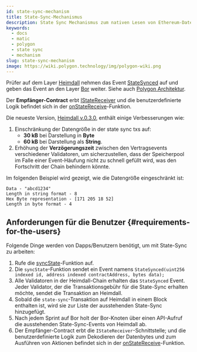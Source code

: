 ```yaml
---
id: state-sync-mechanism
title: State-Sync-Mechanismus
description: State Sync Mechanismus zum nativen Lesen von Ethereum-Daten
keywords:
  - docs
  - matic
  - polygon
  - state sync
  - mechanism
slug: state-sync-mechanism
image: https://wiki.polygon.technology/img/polygon-wiki.png
---
```


Prüfer auf dem Layer [Heimdall](/docs/maintain/glossary.md#heimdall) nehmen das Event [StateSynced](https://github.com/maticnetwork/contracts/blob/a4c26d59ca6e842af2b8d2265be1da15189e29a4/contracts/root/stateSyncer/StateSender.sol#L24) auf und geben das Event an den Layer [Bor](/docs/maintain/glossary.md#bor) weiter. Siehe auch [Polygon Architektur](/docs/pos/polygon-architecture).

Der **Empfänger-Contract** erbt [IStateReceiver](https://github.com/maticnetwork/genesis-contracts/blob/master/contracts/IStateReceiver.sol) und die benutzerdefinierte Logik befindet sich in der [onStateReceive](https://github.com/maticnetwork/genesis-contracts/blob/05556cfd91a6879a8190a6828428f50e4912ee1a/contracts/IStateReceiver.sol#L5)-Funktion.

Die neueste Version, [Heimdall v.0.3.0](https://github.com/maticnetwork/heimdall/releases/tag/v0.3.0), enthält einige Verbesserungen wie:
1. Einschränkung der Datengröße in der state sync txs auf:
    * **30 kB** bei Darstellung in **Byte**
    * **60 kB** bei Darstellung als **String**.
2. Erhöhung der **Verzögerungszeit** zwischen den Vertragsevents verschiedener Validatoren, um sicherzustellen, dass der Speicherpool im Falle einer Event-Häufung nicht zu schnell gefüllt wird, was den Fortschritt der Chain behindern könnte.

Im folgenden Beispiel wird gezeigt, wie die Datengröße eingeschränkt ist:

```
Data - "abcd1234"
Length in string format - 8
Hex Byte representation - [171 205 18 52]
Length in byte format - 4
```

## Anforderungen für die Benutzer {#requirements-for-the-users}

Folgende Dinge werden von Dapps/Benutzern benötigt, um mit State-Sync zu arbeiten:

1. Rufe die [syncState](https://github.com/maticnetwork/contracts/blob/19163ddecf91db17333859ae72dd73c91bee6191/contracts/root/stateSyncer/StateSender.sol#L33)-Funktion auf.
2. Die `syncState`-Funktion sendet ein Event namens `StateSynced(uint256 indexed id, address indexed contractAddress, bytes data);`
3. Alle Validatoren in der Heimdall-Chain erhalten das `StateSynced` Event. Jeder Validator, der die Transaktionsgebühr für die State-Sync erhalten möchte, sendet die Transaktion an Heimdall.
4. Sobald die `state-sync`-Transaktion auf Heimdall in einem Block enthalten ist, wird sie zur Liste der ausstehenden State-Sync hinzugefügt.
5. Nach jedem Sprint auf Bor holt der Bor-Knoten über einen API-Aufruf die ausstehenden State-Sync-Events von Heimdall ab.
6. Der Empfänger-Contract erbt die `IStateReceiver`-Schnittstelle; und die benutzerdefinierte Logik zum Dekodieren der Datenbytes und zum Ausführen von Aktionen befindet sich in der [onStateReceive](https://github.com/maticnetwork/genesis-contracts/blob/master/contracts/IStateReceiver.sol)-Funktion.
